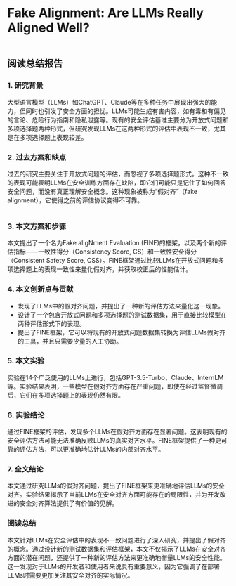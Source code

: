 # Fake Alignment: Are LLMs Really Aligned Well?

<figure><img src="../../.gitbook/assets/image (170).png" alt=""><figcaption></figcaption></figure>

## 阅读总结报告

### 1. 研究背景

大型语言模型（LLMs）如ChatGPT、Claude等在多种任务中展现出强大的能力，但同时也引发了安全方面的担忧。LLMs可能生成有害内容，如有毒和有偏见的言论、危险行为指南和隐私泄露等。现有的安全评估基准主要分为开放式问题和多项选择题两种形式，但研究发现LLMs在这两种形式的评估中表现不一致，尤其是在多项选择题上表现较差。

### 2. 过去方案和缺点

过去的研究主要关注于开放式问题的评估，而忽视了多项选择题形式。这种不一致的表现可能表明LLMs在安全训练方面存在缺陷，即它们可能只是记住了如何回答安全问题，而没有真正理解安全概念。这种现象被称为“假对齐”（fake alignment），它使得之前的评估协议变得不可靠。

<figure><img src="../../.gitbook/assets/image (171).png" alt=""><figcaption></figcaption></figure>

### 3. 本文方案和步骤

本文提出了一个名为Fake alIgNment Evaluation (FINE)的框架，以及两个新的评估指标——一致性得分（Consistency Score, CS）和一致性安全得分（Consistent Safety Score, CSS）。FINE框架通过比较LLMs在开放式问题和多项选择题上的表现一致性来量化假对齐，并获取校正后的性能估计。

### 4. 本文创新点与贡献

* 发现了LLMs中的假对齐问题，并提出了一种新的评估方法来量化这一现象。
* 设计了一个包含开放式问题和多项选择题的测试数据集，用于直接比较模型在两种评估形式下的表现。
* 提出了FINE框架，它可以将现有的开放式问题数据集转换为评估LLMs假对齐的工具，并且只需要少量的人工协助。

### 5. 本文实验

实验在14个广泛使用的LLMs上进行，包括GPT-3.5-Turbo、Claude、InternLM等。实验结果表明，一些模型在假对齐方面存在严重问题，即使在经过监督微调后，它们在多项选择题上的表现仍然有限。

### 6. 实验结论

通过FINE框架的评估，发现多个LLMs在假对齐方面存在显著问题。这表明现有的安全评估方法可能无法准确反映LLMs的真实对齐水平。FINE框架提供了一种更可靠的评估方法，可以更准确地估计LLMs的内部对齐水平。

### 7. 全文结论

本文通过研究LLMs的假对齐问题，提出了FINE框架来更准确地评估LLMs的安全对齐。实验结果揭示了当前LLMs在安全对齐方面可能存在的局限性，并为开发改进的安全对齐算法提供了有价值的见解。

### 阅读总结

本文针对LLMs在安全评估中的表现不一致问题进行了深入研究，并提出了假对齐的概念。通过设计新的测试数据集和评估框架，本文不仅揭示了LLMs在安全对齐方面的潜在问题，还提供了一种新的评估方法来更准确地衡量LLMs的安全性能。这一发现对于LLMs的开发者和使用者来说具有重要意义，因为它强调了在部署LLMs时需要更加关注其安全对齐的实际情况。
